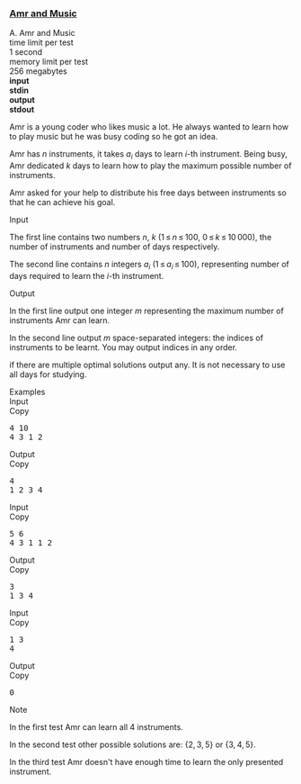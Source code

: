 <h3><a href="https://codeforces.com/contest/507/problem/A" target="_blank" rel="noopener noreferrer">Amr and Music</a></h3>

<div class="header"><div class="title">A. Amr and Music</div><div class="time-limit"><div class="property-title">time limit per test</div>1 second</div><div class="memory-limit"><div class="property-title">memory limit per test</div>256 megabytes</div><div class="input-file input-standard" style="font-weight: bold"><div class="property-title">input</div>stdin</div><div class="output-file output-standard" style="font-weight: bold"><div class="property-title">output</div>stdout</div></div><div><p>Amr is a young coder who likes music a lot. He always wanted to learn how to play music but he was busy coding so he got an idea.</p><p>Amr has <span class="tex-span"><i>n</i></span> instruments, it takes <span class="tex-span"><i>a</i><sub class="lower-index"><i>i</i></sub></span> days to learn <span class="tex-span"><i>i</i></span>-th instrument. Being busy, Amr dedicated <span class="tex-span"><i>k</i></span> days to learn how to play the maximum possible number of instruments.</p><p>Amr asked for your help to distribute his free days between instruments so that he can achieve his goal.</p></div><div class="input-specification"><div class="section-title">Input</div><p>The first line contains two numbers <span class="tex-span"><i>n</i></span>, <span class="tex-span"><i>k</i></span> (<span class="tex-span">1 ≤ <i>n</i> ≤ 100</span>, <span class="tex-span">0 ≤ <i>k</i> ≤ 10 000</span>), the number of instruments and number of days respectively.</p><p>The second line contains <span class="tex-span"><i>n</i></span> integers <span class="tex-span"><i>a</i><sub class="lower-index"><i>i</i></sub></span> (<span class="tex-span">1 ≤ <i>a</i><sub class="lower-index"><i>i</i></sub> ≤ 100</span>), representing number of days required to learn the <span class="tex-span"><i>i</i></span>-th instrument.</p></div><div class="output-specification"><div class="section-title">Output</div><p>In the first line output one integer <span class="tex-span"><i>m</i></span> representing the maximum number of instruments Amr can learn.</p><p>In the second line output <span class="tex-span"><i>m</i></span> space-separated integers: the indices of instruments to be learnt. You may output indices in any order.</p><p>if there are multiple optimal solutions output any. It is not necessary to use all days for studying.</p></div><div class="sample-tests"><div class="section-title">Examples</div><div class="sample-test"><div class="input"><div class="title">Input<div title="Copy" data-clipboard-target="#id004743614826778715" id="id006712916773378601" class="input-output-copier">Copy</div></div><pre id="id004743614826778715">4 10<br>4 3 1 2<br></pre></div><div class="output"><div class="title">Output<div title="Copy" data-clipboard-target="#id007337871088804336" id="id008928596920209658" class="input-output-copier">Copy</div></div><pre id="id007337871088804336">4<br>1 2 3 4</pre></div><div class="input"><div class="title">Input<div title="Copy" data-clipboard-target="#id00030221026841360854" id="id0049791343340226" class="input-output-copier">Copy</div></div><pre id="id00030221026841360854">5 6<br>4 3 1 1 2<br></pre></div><div class="output"><div class="title">Output<div title="Copy" data-clipboard-target="#id003804488533539986" id="id004845907376727061" class="input-output-copier">Copy</div></div><pre id="id003804488533539986">3<br>1 3 4</pre></div><div class="input"><div class="title">Input<div title="Copy" data-clipboard-target="#id0026611487255138366" id="id00485551985160834" class="input-output-copier">Copy</div></div><pre id="id0026611487255138366">1 3<br>4<br></pre></div><div class="output"><div class="title">Output<div title="Copy" data-clipboard-target="#id0022832369903022764" id="id0028919840427719745" class="input-output-copier">Copy</div></div><pre id="id0022832369903022764">0<br></pre></div></div></div><div class="note"><div class="section-title">Note</div><p>In the first test Amr can learn all <span class="tex-span">4</span> instruments.</p><p>In the second test other possible solutions are: <span class="tex-span">{2, 3, 5}</span> or <span class="tex-span">{3, 4, 5}</span>.</p><p>In the third test Amr doesn't have enough time to learn the only presented instrument.</p></div>